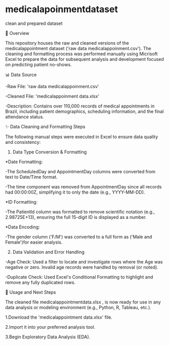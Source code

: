 # medicalapoinmentdataset
clean and prepared dataset

🎯 Overview

This repository houses the raw and cleaned versions of the medicalappointment dataset ('raw data medicalappoinment.csv'). The cleaning and formatting process was performed manually using Micrisoft Excel to prepare the data for subsequent analysis and development focused on predicting patient no-shows.

📊 Data Source

-Raw File: 'raw data medicalappoinment.csv'

-Cleaned File: 'medicalappoinment data.xlsx'

-Description: Contains over 110,000 records of medical appointments in Brazil, including patient demographics, scheduling information, and the final attendance status.

✨ Data Cleaning and Formatting Steps

The following manual steps were executed in Excel to ensure data quality and consistency:

1. Data Type Conversion & Formatting
   
*Date Formatting:

 -The ScheduledDay and AppointmentDay columns were converted from text to Date/Time format.

 -The time component was removed from AppointmentDay since all records had 00:00:00Z, simplifying it to only the date (e.g., YYYY-MM-DD).

*ID Formatting:

 -The PatientId column was formatted to remove scientific notation (e.g., 2.98725E+13), ensuring the full 15-digit ID is displayed as a number.

*Data Encoding:

 -The gender column ('F/M') was converted to a full form as ('Male and Female')for easier analysis. 

2. Data Validation and Error Handling
   
 -Age Check: Used a filter to locate and investigate rows where the Age was negative or zero. Invalid age records were handled by removal (or noted).

 -Duplicate Check: Used Excel's Conditional Formatting to highlight and remove any fully duplicated rows.

🚀 Usage and Next Steps

The cleaned file medicalappointmentdata.xlsx , is now ready for use in any data analysis or modeling environment (e.g., Python, R, Tableau, etc.).

 1.Download the 'medicalappointment data.xlsx' file.

 2.Import it into your preferred analysis tool.

 3.Begin Exploratory Data Analysis (EDA).


